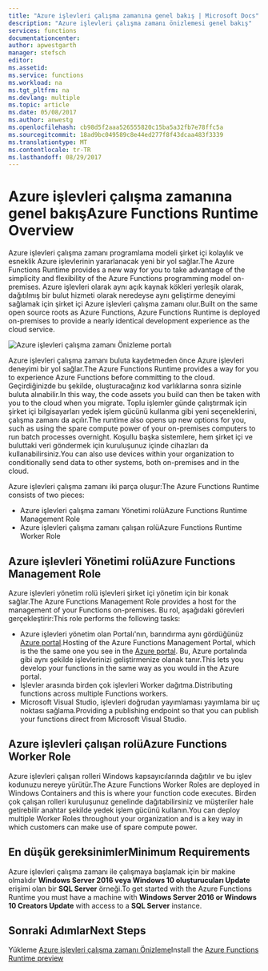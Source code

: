 ```yaml
---
title: "Azure işlevleri çalışma zamanına genel bakış | Microsoft Docs"
description: "Azure işlevleri çalışma zamanı önizlemesi genel bakış"
services: functions
documentationcenter: 
author: apwestgarth
manager: stefsch
editor: 
ms.assetid: 
ms.service: functions
ms.workload: na
ms.tgt_pltfrm: na
ms.devlang: multiple
ms.topic: article
ms.date: 05/08/2017
ms.author: anwestg
ms.openlocfilehash: cb98d5f2aaa526555820c15ba5a32fb7e78ffc5a
ms.sourcegitcommit: 18ad9bc049589c8e44ed277f8f43dcaa483f3339
ms.translationtype: MT
ms.contentlocale: tr-TR
ms.lasthandoff: 08/29/2017
---
```

# <a name="azure-functions-runtime-overview"></a><span data-ttu-id="f7176-103">Azure işlevleri çalışma zamanına genel bakış</span><span class="sxs-lookup"><span data-stu-id="f7176-103">Azure Functions Runtime Overview</span></span>

<span data-ttu-id="f7176-104">Azure işlevleri çalışma zamanı programlama modeli şirket içi kolaylık ve esneklik Azure işlevlerinin yararlanacak yeni bir yol sağlar.</span><span class="sxs-lookup"><span data-stu-id="f7176-104">The Azure Functions Runtime provides a new way for you to take advantage of the simplicity and flexibility of the Azure Functions programming model on-premises.</span></span> <span data-ttu-id="f7176-105">Azure işlevleri olarak aynı açık kaynak kökleri yerleşik olarak, dağıtılmış bir bulut hizmeti olarak neredeyse aynı geliştirme deneyimi sağlamak için şirket içi Azure işlevleri çalışma zamanı olur.</span><span class="sxs-lookup"><span data-stu-id="f7176-105">Built on the same open source roots as Azure Functions, Azure Functions Runtime is deployed on-premises to provide a nearly identical development experience as the cloud service.</span></span>

![Azure işlevleri çalışma zamanı Önizleme portalı][1]

<span data-ttu-id="f7176-107">Azure işlevleri çalışma zamanı buluta kaydetmeden önce Azure işlevleri deneyimi bir yol sağlar.</span><span class="sxs-lookup"><span data-stu-id="f7176-107">The Azure Functions Runtime provides a way for you to experience Azure Functions before committing to the cloud.</span></span> <span data-ttu-id="f7176-108">Geçirdiğinizde bu şekilde, oluşturacağınız kod varlıklarına sonra sizinle buluta alınabilir.</span><span class="sxs-lookup"><span data-stu-id="f7176-108">In this way, the code assets you build can then be taken with you to the cloud when you migrate.</span></span>  <span data-ttu-id="f7176-109">Toplu işlemler günde çalıştırmak için şirket içi bilgisayarları yedek işlem gücünü kullanma gibi yeni seçeneklerini, çalışma zamanı da açılır.</span><span class="sxs-lookup"><span data-stu-id="f7176-109">The runtime also opens up new options for you, such as using the spare compute power of your on-premises computers to run batch processes overnight.</span></span> <span data-ttu-id="f7176-110">Koşullu başka sistemlere, hem şirket içi ve buluttaki veri göndermek için kuruluşunuz içinde cihazları da kullanabilirsiniz.</span><span class="sxs-lookup"><span data-stu-id="f7176-110">You can also use devices within your organization to conditionally send data to other systems, both on-premises and in the cloud.</span></span>

<span data-ttu-id="f7176-111">Azure işlevleri çalışma zamanı iki parça oluşur:</span><span class="sxs-lookup"><span data-stu-id="f7176-111">The Azure Functions Runtime consists of two pieces:</span></span>
* <span data-ttu-id="f7176-112">Azure işlevleri çalışma zamanı Yönetimi rolü</span><span class="sxs-lookup"><span data-stu-id="f7176-112">Azure Functions Runtime Management Role</span></span>
* <span data-ttu-id="f7176-113">Azure işlevleri çalışma zamanı çalışan rolü</span><span class="sxs-lookup"><span data-stu-id="f7176-113">Azure Functions Runtime Worker Role</span></span>

## <a name="azure-functions-management-role"></a><span data-ttu-id="f7176-114">Azure işlevleri Yönetimi rolü</span><span class="sxs-lookup"><span data-stu-id="f7176-114">Azure Functions Management Role</span></span>

<span data-ttu-id="f7176-115">Azure işlevleri yönetim rolü işlevleri şirket içi yönetim için bir konak sağlar.</span><span class="sxs-lookup"><span data-stu-id="f7176-115">The Azure Functions Management Role provides a host for the management of your Functions on-premises.</span></span> <span data-ttu-id="f7176-116">Bu rol, aşağıdaki görevleri gerçekleştirir:</span><span class="sxs-lookup"><span data-stu-id="f7176-116">This role performs the following tasks:</span></span>

* <span data-ttu-id="f7176-117">Azure işlevleri yönetim olan Portalı'nın, barındırma aynı gördüğünüz [Azure portal](https://portal.azure.com).</span><span class="sxs-lookup"><span data-stu-id="f7176-117">Hosting of the Azure Functions Management Portal, which is the the same one you see in the [Azure portal](https://portal.azure.com).</span></span> <span data-ttu-id="f7176-118">Bu, Azure portalında gibi aynı şekilde işlevlerinizi geliştirmenize olanak tanır.</span><span class="sxs-lookup"><span data-stu-id="f7176-118">This lets you develop your functions in the same way as you would in the Azure portal.</span></span>
* <span data-ttu-id="f7176-119">İşlevler arasında birden çok işlevleri Worker dağıtma.</span><span class="sxs-lookup"><span data-stu-id="f7176-119">Distributing functions across multiple Functions workers.</span></span>
* <span data-ttu-id="f7176-120">Microsoft Visual Studio, işlevleri doğrudan yayımlaması yayımlama bir uç noktası sağlama.</span><span class="sxs-lookup"><span data-stu-id="f7176-120">Providing a publishing endpoint so that you can publish your functions direct from Microsoft Visual Studio.</span></span>

## <a name="azure-functions-worker-role"></a><span data-ttu-id="f7176-121">Azure işlevleri çalışan rolü</span><span class="sxs-lookup"><span data-stu-id="f7176-121">Azure Functions Worker Role</span></span>

<span data-ttu-id="f7176-122">Azure işlevleri çalışan rolleri Windows kapsayıcılarında dağıtılır ve bu işlev kodunuzu nereye yürütür.</span><span class="sxs-lookup"><span data-stu-id="f7176-122">The Azure Functions Worker Roles are deployed in Windows Containers and this is where your function code executes.</span></span>  <span data-ttu-id="f7176-123">Birden çok çalışan rolleri kuruluşunuz genelinde dağıtabilirsiniz ve müşteriler hale getirebilir anahtar şekilde yedek işlem gücünü kullanın.</span><span class="sxs-lookup"><span data-stu-id="f7176-123">You can deploy multiple Worker Roles throughout your organization and is a key way in which customers can make use of spare compute power.</span></span>

## <a name="minimum-requirements"></a><span data-ttu-id="f7176-124">En düşük gereksinimler</span><span class="sxs-lookup"><span data-stu-id="f7176-124">Minimum Requirements</span></span>

<span data-ttu-id="f7176-125">Azure işlevleri çalışma zamanı ile çalışmaya başlamak için bir makine olmalıdır **Windows Server 2016 veya Windows 10 oluşturucuları Update** erişimi olan bir **SQL Server** örneği.</span><span class="sxs-lookup"><span data-stu-id="f7176-125">To get started with the Azure Functions Runtime you must have a machine with **Windows Server 2016 or Windows 10 Creators Update** with access to a **SQL Server** instance.</span></span>

## <a name="next-steps"></a><span data-ttu-id="f7176-126">Sonraki Adımlar</span><span class="sxs-lookup"><span data-stu-id="f7176-126">Next Steps</span></span>

<span data-ttu-id="f7176-127">Yükleme [Azure işlevleri çalışma zamanı Önizleme](https://aka.ms/azafr)</span><span class="sxs-lookup"><span data-stu-id="f7176-127">Install the [Azure Functions Runtime preview](https://aka.ms/azafr)</span></span>

<!--Image references-->
[1]: ./media/functions-runtime-overview/AzureFunctionsRuntime_Portal.png
